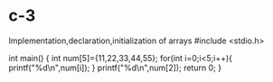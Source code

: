# c-3
Implementation,declaration,initialization of arrays
#include <stdio.h>

int main()
{
    int num[5]={11,22,33,44,55};
    for(int i=0;i<5;i++){
        printf("%d\n",num[i]);
    }
    printf("%d\n",num[2]);
    return 0;
}
